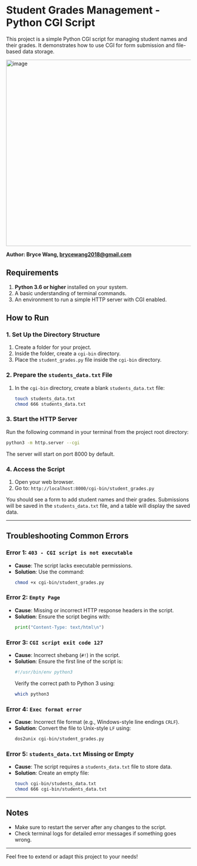 # Student Grades Management - Python CGI Script

This project is a simple Python CGI script for managing student names and their grades. It demonstrates how to use CGI for form submission and file-based data storage.

<img width="508" alt="image" src="https://github.com/user-attachments/assets/21453b30-8f6e-40d2-b1c1-26d6b3f28453" />

**Author: Bryce Wang, brycewang2018@gmail.com**

## Requirements

1. **Python 3.6 or higher** installed on your system.
2. A basic understanding of terminal commands.
3. An environment to run a simple HTTP server with CGI enabled.


## How to Run

### 1. Set Up the Directory Structure
1. Create a folder for your project.
2. Inside the folder, create a `cgi-bin` directory.
3. Place the `student_grades.py` file inside the `cgi-bin` directory.

### 2. Prepare the `students_data.txt` File
1. In the `cgi-bin` directory, create a blank `students_data.txt` file:
   ```bash
   touch students_data.txt
   chmod 666 students_data.txt
   ```

### 3. Start the HTTP Server
Run the following command in your terminal from the project root directory:
```bash
python3 -m http.server --cgi
```
The server will start on port 8000 by default.

### 4. Access the Script
1. Open your web browser.
2. Go to: `http://localhost:8000/cgi-bin/student_grades.py`

You should see a form to add student names and their grades. Submissions will be saved in the `students_data.txt` file, and a table will display the saved data.

---

## Troubleshooting Common Errors

### Error 1: `403 - CGI script is not executable`
- **Cause**: The script lacks executable permissions.
- **Solution**: Use the command:
  ```bash
  chmod +x cgi-bin/student_grades.py
  ```

### Error 2: `Empty Page`
- **Cause**: Missing or incorrect HTTP response headers in the script.
- **Solution**: Ensure the script begins with:
  ```python
  print("Content-Type: text/html\n")
  ```

### Error 3: `CGI script exit code 127`
- **Cause**: Incorrect shebang (`#!`) in the script.
- **Solution**: Ensure the first line of the script is:
  ```python
  #!/usr/bin/env python3
  ```
  Verify the correct path to Python 3 using:
  ```bash
  which python3
  ```

### Error 4: `Exec format error`
- **Cause**: Incorrect file format (e.g., Windows-style line endings `CRLF`).
- **Solution**: Convert the file to Unix-style `LF` using:
  ```bash
  dos2unix cgi-bin/student_grades.py
  ```

### Error 5: `students_data.txt` Missing or Empty
- **Cause**: The script requires a `students_data.txt` file to store data.
- **Solution**: Create an empty file:
  ```bash
  touch cgi-bin/students_data.txt
  chmod 666 cgi-bin/students_data.txt
  ```

---

## Notes

- Make sure to restart the server after any changes to the script.
- Check terminal logs for detailed error messages if something goes wrong.

---

Feel free to extend or adapt this project to your needs!
